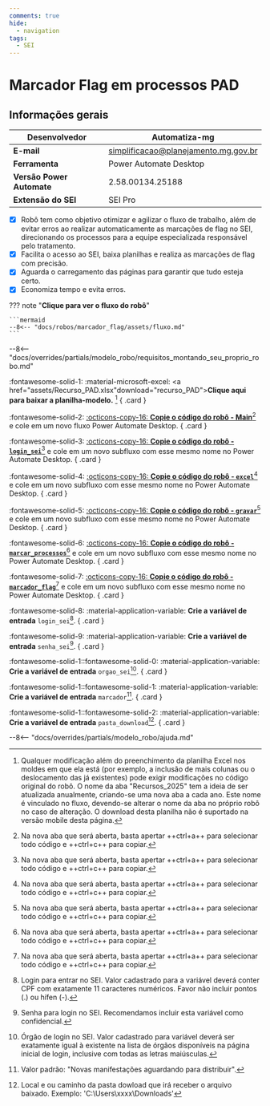 ```yaml
---
comments: true
hide:
  - navigation
tags:
  - SEI
---
```


# Marcador Flag em processos PAD


## Informações gerais

| **Desenvolvedor**| Automatiza-mg  |
| ----------- | ------------------------------------ |
| **E-mail**       | simplificacao@planejamento.mg.gov.br|
| **Ferramenta**    | Power Automate Desktop |
| **Versão Power Automate**    | 2.58.00134.25188 |
| **Extensão do SEI**    | SEI Pro |

- [x] Robô tem como objetivo otimizar e agilizar o fluxo de trabalho, além de evitar erros ao realizar automaticamente as marcações de flag no SEI, direcionando os processos para a equipe especializada responsável pelo tratamento.
- [x] Facilita o acesso ao SEI, baixa planilhas e realiza as marcações de flag com precisão.
- [x] Aguarda o carregamento das páginas para garantir que tudo esteja certo.
- [x] Economiza tempo e evita erros.

??? note "**Clique para ver o fluxo do robô**"

    ```mermaid
    --8<-- "docs/robos/marcador_flag/assets/fluxo.md"
    ```

--8<-- "docs/overrides/partials/modelo_robo/requisitos_montando_seu_proprio_robo.md"

<div class="grid" markdown>

:fontawesome-solid-1: :material-microsoft-excel: <a href="assets/Recurso_PAD.xlsx"download="recurso_PAD">__Clique aqui para baixar a planilha-modelo.__ </a>[^1]
{ .card }

:fontawesome-solid-2: [:octicons-copy-16: __Copie o código do robô - Main__](https://raw.githubusercontent.com/automatiza-mg/biblioteca-de-robos/refs/heads/main/robos/site/marcador_flag/marcador_flag_main.txt)[^2] e cole em um novo fluxo Power Automate Desktop.
{ .card }

:fontawesome-solid-3: [:octicons-copy-16: __Copie o código do robô - `login_sei`__](https://raw.githubusercontent.com/automatiza-mg/biblioteca-de-robos/refs/heads/main/robos/site/login_sei.txt)[^2] e cole em um novo subfluxo com esse mesmo nome no Power Automate Desktop.
{ .card }

:fontawesome-solid-4: [:octicons-copy-16: __Copie o código do robô - `excel`__](https://raw.githubusercontent.com/automatiza-mg/biblioteca-de-robos/refs/heads/main/robos/site/marcador_flag/marcador_flag_excel.txt)[^2] e cole em um novo subfluxo com esse mesmo nome no Power Automate Desktop.
{ .card }

:fontawesome-solid-5: [:octicons-copy-16: __Copie o código do robô - `gravar`__](https://raw.githubusercontent.com/automatiza-mg/biblioteca-de-robos/refs/heads/main/robos/site/marcador_flag/marcador_flag_gravar.txt)[^2] e cole em um novo subfluxo com esse mesmo nome no Power Automate Desktop.
{ .card }

:fontawesome-solid-6: [:octicons-copy-16: __Copie o código do robô - `marcar_processos`__](https://raw.githubusercontent.com/automatiza-mg/biblioteca-de-robos/refs/heads/main/robos/site/marcador_flag/marcador_flag_marcar_processos.txt)[^2] e cole em um novo subfluxo com esse mesmo nome no Power Automate Desktop.
{ .card }

:fontawesome-solid-7: [:octicons-copy-16: __Copie o código do robô - `marcador_flag`__](https://raw.githubusercontent.com/automatiza-mg/biblioteca-de-robos/refs/heads/main/robos/site/marcador_flag/marcador_flag_marcador_flag.txt)[^2] e cole em um novo subfluxo com esse mesmo nome no Power Automate Desktop.
{ .card }

:fontawesome-solid-8: :material-application-variable: __Crie a variável de entrada__ `login_sei`[^3].
{ .card }

:fontawesome-solid-9: :material-application-variable: __Crie a variável de entrada__ `senha_sei`[^4].
{ .card }

:fontawesome-solid-1::fontawesome-solid-0: :material-application-variable: __Crie a variável de entrada__ `orgao_sei`[^5].
{ .card }

:fontawesome-solid-1::fontawesome-solid-1: :material-application-variable: __Crie a variável de entrada__ `marcador`[^6].
{ .card }

:fontawesome-solid-1::fontawesome-solid-2: :material-application-variable: __Crie a variável de entrada__ `pasta_download`[^7].
{ .card } 

</div>

--8<-- "docs/overrides/partials/modelo_robo/ajuda.md"

[^1]: Qualquer modificação além do preenchimento da planilha Excel nos moldes em que ela está (por exemplo, a inclusão de mais colunas ou o deslocamento das já existentes) pode exigir modificações no código original do robô. O nome da aba "Recursos_2025" tem a ideia de ser atualizada anualmente, criando-se uma nova aba a cada ano. Este nome é vinculado no fluxo, devendo-se alterar o nome da aba no próprio robô no caso de alteração. O download desta planilha não é suportado na versão mobile desta página.
[^2]: Na nova aba que será aberta, basta apertar ++ctrl+a++ para selecionar todo código e ++ctrl+c++ para copiar.
[^3]: Login para entrar no SEI. Valor cadastrado para a variável deverá conter CPF com exatamente 11 caracteres numéricos. Favor não incluir pontos (.) ou hífen (-).
[^4]: Senha para login no SEI. Recomendamos incluir esta variável como confidencial.
[^5]: Órgão de login no SEI. Valor cadastrado para variável deverá ser exatamente igual à existente na lista de órgãos disponíveis na página inicial de login, inclusive com todas as letras maiúsculas.
[^6]: Valor padrão: "Novas manifestações aguardando para distribuir".
[^7]: Local e ou caminho da pasta dowload que irá receber o arquivo baixado. Exemplo: 'C:\Users\xxxx\Downloads'